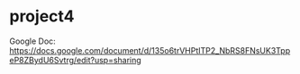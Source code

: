 # project4

Google Doc: https://docs.google.com/document/d/135o6trVHPtITP2_NbRS8FNsUK3TppeP8ZBydU6Svtrg/edit?usp=sharing
